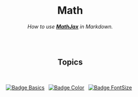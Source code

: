
<br>

<div align = center>

# Math

*How to use **[MathJax]** in Markdown.*

<br>
<br>

## Topics

<br>

[![Badge Basics]][Basics] 
[![Badge Color]][Color] 
[![Badge FontSize]][FontSize] 

</div>

<br>


<!----------------------------------------------------------------------------->

[MathJax]: https://www.mathjax.org/

[FontSize]: Topics/FontSize.md
[Basics]: Topics/Basics.md
[Color]: Topics/Color.md


<!----------------------------------{ Badges }--------------------------------->

[Badge FontSize]: https://img.shields.io/badge/FontSize-548294?style=for-the-badge&logoColor=White&logo=Fortran
[Badge Basics]: https://img.shields.io/badge/Basics-FF7328?style=for-the-badge&logoColor=White&logo=ApacheCouchDB
[Badge Color]: https://img.shields.io/badge/Color-37814A?style=for-the-badge&logoColor=White&logo=Codacy
